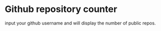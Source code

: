 # Github repository counter
input your github username and will display the number of public repos.
